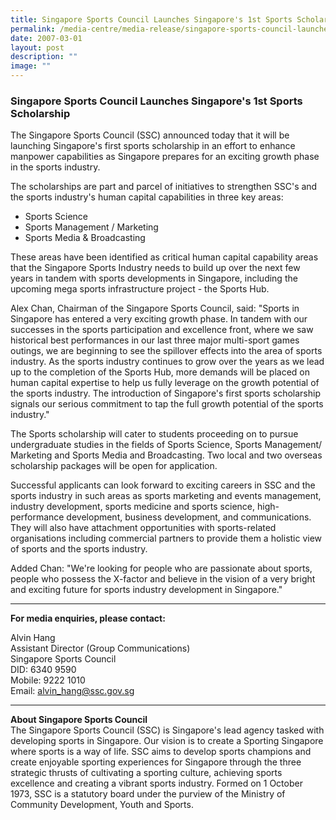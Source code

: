 ```yaml
---
title: Singapore Sports Council Launches Singapore's 1st Sports Scholarship
permalink: /media-centre/media-release/singapore-sports-council-launches-signapores-1st-sports-scholarship/
date: 2007-03-01
layout: post
description: ""
image: ""
---
```

### **Singapore Sports Council Launches Singapore's 1st Sports Scholarship**

The Singapore Sports Council (SSC) announced today that it will be launching Singapore's first sports scholarship in an effort to enhance manpower capabilities as Singapore prepares for an exciting growth phase in the sports industry.

The scholarships are part and parcel of initiatives to strengthen SSC's and the sports industry's human capital capabilities in three key areas:

* Sports Science
* Sports Management / Marketing
* Sports Media & Broadcasting

These areas have been identified as critical human capital capability areas that the Singapore Sports Industry needs to build up over the next few years in tandem with sports developments in Singapore, including the upcoming mega sports infrastructure project - the Sports Hub.

Alex Chan, Chairman of the Singapore Sports Council, said: "Sports in Singapore has entered a very exciting growth phase. In tandem with our successes in the sports participation and excellence front, where we saw historical best performances in our last three major multi-sport games outings, we are beginning to see the spillover effects into the area of sports industry. As the sports industry continues to grow over the years as we lead up to the completion of the Sports Hub, more demands will be placed on human capital expertise to help us fully leverage on the growth potential of the sports industry. The introduction of Singapore's first sports scholarship signals our serious commitment to tap the full growth potential of the sports industry."

The Sports scholarship will cater to students proceeding on to pursue undergraduate studies in the fields of Sports Science, Sports Management/ Marketing and Sports Media and Broadcasting. Two local and two overseas scholarship packages will be open for application.

Successful applicants can look forward to exciting careers in SSC and the sports industry in such areas as sports marketing and events management, industry development, sports medicine and sports science, high-performance development, business development, and communications. They will also have attachment opportunities with sports-related organisations including commercial partners to provide them a holistic view of sports and the sports industry.

Added Chan: "We're looking for people who are passionate about sports, people who possess the X-factor and believe in the vision of a very bright and exciting future for sports industry development in Singapore."

---

**For media enquiries, please contact:**
<br>

Alvin Hang
<br>
Assistant Director (Group Communications)
<br>
Singapore Sports Council
<br>
DID: 6340 9590
<br>
Mobile: 9222 1010
<br>
Email: [alvin_hang@ssc.gov.sg](mailto:alvin_hang@ssc.gov.sg)

---

**About Singapore Sports Council**
<br>
The Singapore Sports Council (SSC) is Singapore's lead agency tasked with developing sports in Singapore. Our vision is to create a Sporting Singapore where sports is a way of life. SSC aims to develop sports champions and create enjoyable sporting experiences for Singapore through the three strategic thrusts of cultivating a sporting culture, achieving sports excellence and creating a vibrant sports industry. Formed on 1 October 1973, SSC is a statutory board under the purview of the Ministry of Community Development, Youth and Sports.